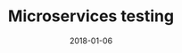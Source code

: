 ---
title: Microservices testing
date: 2018-01-06
section: note
tags:
- microservices
categories:
- notes
draft: true
---